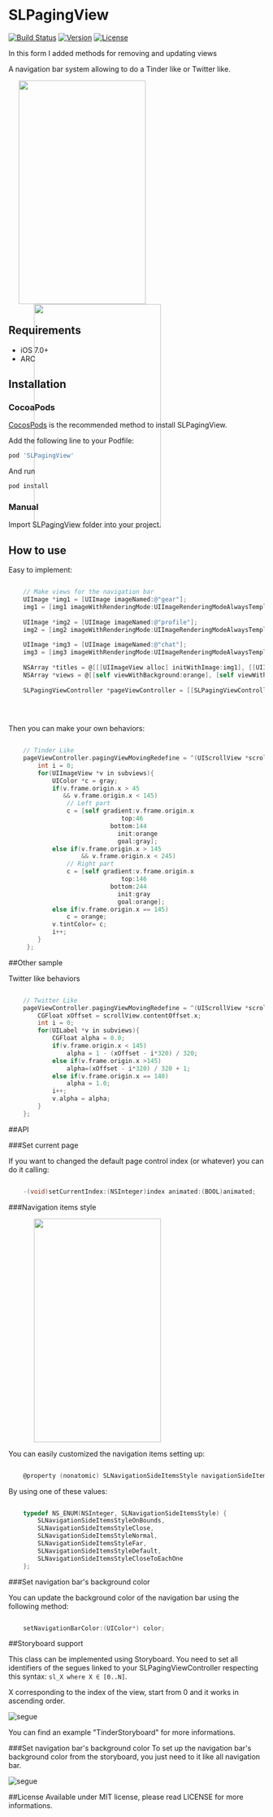 # SLPagingView
[![Build Status](https://travis-ci.org/StefanLage/SLPagingView.svg?branch=master)](https://travis-ci.org/StefanLage/SLPagingView)
[![Version](https://img.shields.io/cocoapods/v/SLPagingView.svg?style=flat)](http://cocoadocs.org/docsets/SLPagingView)
[![License](https://img.shields.io/cocoapods/l/SLPagingView.svg?style=flat)](http://cocoadocs.org/docsets/SLPagingView)

In this form I added methods for removing and updating views

A navigation bar system allowing to do a Tinder like or Twitter like.

<div style="width:100%; height:450px;">
<img src="Demos/TinderLike/tinder.gif" align="left" height="440" width="250" style="margin-left:20px;">
<img src="Demos/TwitterLike/twitter.gif" algin="right" height="440" width="250" style="margin-left:50px;">
</div>

## Requirements

* iOS 7.0+ 
* ARC

## Installation

### CocoaPods

[CocosPods](http://cocosPods.org) is the recommended method to install SLPagingView.

Add the following line to your Podfile:

```ruby
pod 'SLPagingView'
```

And run
```ruby
pod install
```

### Manual

Import SLPagingView folder into your project.


## How to use

Easy to implement:

```` objective-c

	// Make views for the navigation bar
    UIImage *img1 = [UIImage imageNamed:@"gear"];
    img1 = [img1 imageWithRenderingMode:UIImageRenderingModeAlwaysTemplate];
    
    UIImage *img2 = [UIImage imageNamed:@"profile"];
    img2 = [img2 imageWithRenderingMode:UIImageRenderingModeAlwaysTemplate];
    
    UIImage *img3 = [UIImage imageNamed:@"chat"];
    img3 = [img3 imageWithRenderingMode:UIImageRenderingModeAlwaysTemplate];
    
    NSArray *titles = @[[[UIImageView alloc] initWithImage:img1], [[UIImageView alloc] initWithImage:img2], [[UIImageView alloc] initWithImage:img3]];
    NSArray *views = @[[self viewWithBackground:orange], [self viewWithBackground:[UIColor yellowColor]], [self viewWithBackground:gray]];
    
    SLPagingViewController *pageViewController = [[SLPagingViewController alloc] initWithNavBarItems:titles
                                                                                    navBarBackground:[UIColor whiteColor]
                                                                                               views:views
                                                                                     showPageControl:NO];

````

Then you can make your own behaviors:

````objective-c

	// Tinder Like
    pageViewController.pagingViewMovingRedefine = ^(UIScrollView *scrollView, NSArray *subviews){
        int i = 0;
        for(UIImageView *v in subviews){
            UIColor *c = gray;
            if(v.frame.origin.x > 45
               && v.frame.origin.x < 145)
                // Left part
                c = [self gradient:v.frame.origin.x
                               top:46
                            bottom:144
                              init:orange
                              goal:gray];
            else if(v.frame.origin.x > 145
                    && v.frame.origin.x < 245)
                // Right part
                c = [self gradient:v.frame.origin.x
                               top:146
                            bottom:244
                              init:gray
                              goal:orange];
            else if(v.frame.origin.x == 145)
                c = orange;
            v.tintColor= c;
            i++;
        }
     };

````

##Other sample

Twitter like behaviors

````objective-c

	// Twitter Like
    pageViewController.pagingViewMovingRedefine = ^(UIScrollView *scrollView, NSArray *subviews){
        CGFloat xOffset = scrollView.contentOffset.x;
        int i = 0;
        for(UILabel *v in subviews){
            CGFloat alpha = 0.0;
            if(v.frame.origin.x < 145)
                alpha = 1 - (xOffset - i*320) / 320;
            else if(v.frame.origin.x >145)
                alpha=(xOffset - i*320) / 320 + 1;
            else if(v.frame.origin.x == 140)
                alpha = 1.0;
            i++;
            v.alpha = alpha;
        }
    };
````

##API

###Set current page

If you want to changed the default page control index (or whatever) you can do it calling:

````objective-c

	-(void)setCurrentIndex:(NSInteger)index animated:(BOOL)animated;
````

###Navigation items style

<img src="Demos/TinderLike/navigation_style.gif" height="440" width="250" style="margin-left:50px;">

You can easily customized the navigation items setting up:


````objective-c

	@property (nonatomic) SLNavigationSideItemsStyle navigationSideItemsStyle;
````


By using one of these values:


````objective-c

	typedef NS_ENUM(NSInteger, SLNavigationSideItemsStyle) {
		SLNavigationSideItemsStyleOnBounds,
		SLNavigationSideItemsStyleClose,
		SLNavigationSideItemsStyleNormal,
		SLNavigationSideItemsStyleFar,
		SLNavigationSideItemsStyleDefault,
		SLNavigationSideItemsStyleCloseToEachOne
	};
````

###Set navigation bar's background color

You can update the background color of the navigation bar using the following method:

````objective-c

	setNavigationBarColor:(UIColor*) color;
````

##Storyboard support

This class can be implemented using Storyboard.
You need to set all identifiers of the segues linked to your SLPagingViewController respecting this syntax: 
` sl_X where X ∈ [0..N] `.

X corresponding to the index of the view, start from 0 and it works in ascending order.

![segue](Demos/TinderStoryboard/segue_params.png)

You can find an example "TinderStoryboard" for more informations.

###Set navigation bar's background color
To set up the navigation bar's background color from the storyboard, you just need to it like all navigation bar.

![segue](Demos/TinderStoryboard/navigation_bar_color.png)

##License
Available under MIT license, please read LICENSE for more informations.
